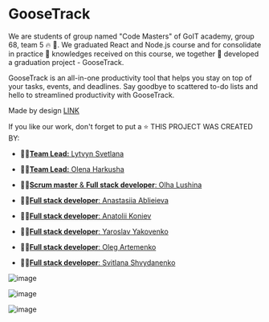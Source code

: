 # GooseTrack

We are students of group named "Code Masters" of GоIT academy, group 68, team 5 🔥 🚀. We graduated React and Node.js course and for consolidate in practice 📌 knowledges received on this course, we together 🤝 developed a graduation project - GooseTrack.

GooseTrack is an all-in-one productivity tool that helps you stay on top of your tasks, events, and deadlines. Say goodbye to scattered to-do lists and hello to streamlined productivity with GooseTrack.

Made by design  <a href="https://www.figma.com/file/kXtsjq7Tts3YzolUVqgNsp/Goose-Track?node-id=0%3A1&t=1A4UeIYiOYEgfGkN-1">LINK</a>

If you like our work, don't forget to put a ⭐
THIS PROJECT WAS CREATED BY:

- :man_student:[**Team Lead:** Lytvyn Svetlana](https://github.com/0trava)
- :man_student:[**Team Lead:**  Olena Harkusha](https://github.com/OlenaHarkusha)
- :man_student:[**Scrum master** & **Full stack developer**: Olha Lushina](https://github.com/OlhaLushina)

- :man_student:[**Full stack developer**: Anastasiia Ablieieva](https://github.com/Anastasiia-Ablieieva)
- :man_student:[**Full stack developer**: Anatolii Koniev](https://github.com/Demag0g1)
- :man_student:[**Full stack developer**: Yaroslav Yakovenko](https://github.com/Yaroslav-Yaroslav)


- :man_student:[**Full stack developer**: Oleg Artemenko](https://github.com/OlegArt1)
- :man_student:[**Full stack developer**: Svitlana Shvydanenko ](https://github.com/Svitlana-Sh)


![image](https://github.com/0trava/project-CodeMasters02/assets/102797527/e0be85a3-7ce7-4119-bf9d-4ec0007aa2a0)

![image](https://github.com/0trava/project-CodeMasters02/assets/102797527/b3600cd1-76ec-4121-85b5-bdd8d4114913)

![image](https://github.com/0trava/project-CodeMasters02/assets/102797527/d57cc70c-36a3-456d-9ca6-fd169a629be1)

